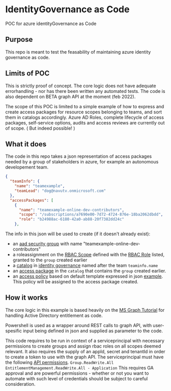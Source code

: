 # IdentityGovernance as Code

POC for azure identityGovernance as Code

## Purpose

This repo is meant to test the feasability of maintaining azure identity governance as code.

## Limits of POC

This is strictly proof of concept. The core logic does not have adequate errorhandling - nor has there been written any automated tests.
The code is also dependent on BETA graph API at the moment (feb 2022).

The scope of this POC is limited to a simple example of how to express and create access packages for resource scopes belonging to teams, and sort them in catalogs accordingly.
Azure AD Roles, complete lifecycle of access packages, self-service options, audits and access reviews are currently out of scope. ( But indeed possible! )

## What it does

The code in this repo takes a json representation of access packages needed by a group of stakeholders in azure, for example an autonomous developement team.

```json
{
  "teamInfo": {
    "name": "teamexample",
    "teamLead": "dog@navutv.onmicrosoft.com"
  },
  "accessPackages": [
    {
      "name": "teamexample-online-dev-contributors",
      "scope": "/subscriptions/a7690e00-7d72-4724-876e-18ba2062dbdd",
      "role": "b24988ac-6180-42a0-ab88-20f7382dd24c"
    },
```
The info in this json will be used to create (if it doesn't already exist):
- an [aad security group](https://docs.microsoft.com/en-us/azure/role-based-access-control/built-in-roles) with name "teamexample-online-dev-contributors"
- a roleassignment on the [RBAC Scope](https://docs.microsoft.com/en-us/azure/role-based-access-control/scope-overview) defined with the [RBAC Role](https://docs.microsoft.com/en-us/azure/role-based-access-control/built-in-roles) listed, granted to the `group` created earlier
- a [catalog](https://docs.microsoft.com/en-us/azure/active-directory/governance/entitlement-management-catalog-create) in [identity governance](https://docs.microsoft.com/en-us/azure/active-directory/governance/identity-governance-overview) named after the team `teaminfo.name`
- an [access package](https://docs.microsoft.com/en-us/azure/active-directory/governance/entitlement-management-access-package-create) in the `catalog` that contains the `group` created earlier.
- an [access policy](https://docs.microsoft.com/en-us/azure/active-directory/governance/entitlement-management-access-package-create) based on default template expressed in json [example](.\src\json\strict-policy.json). This policy will be assigned to the access package created.

## How it works

The core logic in this example is based heavily on the [MS Graph Tutorial](https://docs.microsoft.com/en-us/graph/tutorial-access-package-api?toc=/azure/active-directory/governance/toc.json&bc=/azure/active-directory/governance/breadcrumb/toc.json) for handling Active Directory entitlement as code.

Powershell is used as a wrapper around REST calls to graph API, with user-spesific input being defined in json and supplied as parameter to the code.

This code requires to be run in context of a serviceprincipal with necessary permissions to create groups and assign rbac roles on all scopes deemed relevant.
It also requires the supply of an appId, secret and tenantId in order to create a token to use with the graph API.
The serviceprincipal must have the following [API permissions](https://docs.microsoft.com/en-us/graph/notifications-integration-app-registration#api-permissions).
`Group.ReadWrite.All EntitlementManagement.ReadWrite.All - Application`
This requires GA approval and are powerful permissions - whether or not you want to automate with such level of credentials should be subject to careful consideration.
